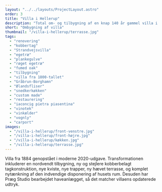 ```yaml
---
layout: "../../layouts/ProjectLayout.astro"
order: 3
title: "Villa i Hellerup"
description: "Total om- og tilbygning af en knap 140 år gammel villa i Hellerup"
short: "Ombygning af villa"
thumbnail: "/villa-i-hellerup/terrasse.jpg"
tags:
  - "renovering"
  - "kobbertag"
  - "Strandvejsvilla"
  - "egetræ"
  - "plankegulve"
  - "røget egetræ"
  - "fumed oak"
  - "tilbygning"
  - "villa fra 1800-tallet"
  - "Gråbrun-Borghamn"
  - "Ølandsfliser"
  - "snedkerkøkken"
  - "custom made"
  - "restaurering"
  - "iaconcig pietra piasentina"
  - "vinotek"
  - "vinkælder"
  - "vognly"
  - "carport"
images:
  - "/villa-i-hellerup/front-venstre.jpg"
  - "/villa-i-hellerup/front-højre.jpg"
  - "/villa-i-hellerup/køkken.jpg"
  - "/villa-i-hellerup/terrasse.jpg"
---
```


Villa fra 1884 genopstået i moderne 2020-udgave. Transformationen inkluderer en nordvendt tilbygning, ny og stejlere kobberbelagt tagkonstruktion, nye kviste, nye trapper, ny hævet terrasse, og komplet nytænkning af den indvendige disponering af husets rum. Desuden har Præg Studio bearbejdet haveanlægget, så det matcher villaens opdaterede udtryk.
